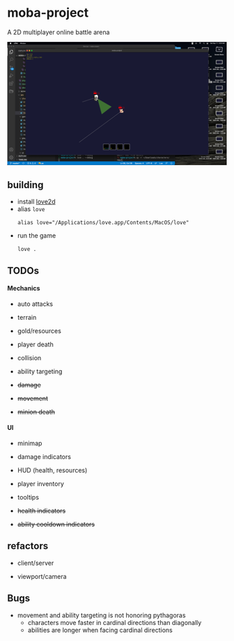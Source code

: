 # moba-project

A 2D multiplayer online battle arena

![](./screenshots/5.png)

## building
* install [love2d](https://love2d.org/#download)
* alias `love`
  ```
  alias love="/Applications/love.app/Contents/MacOS/love"
  ```
* run the game
  ```
  love .
  ```

## TODOs

#### Mechanics

* auto attacks

* terrain

* gold/resources

* player death

* collision

* ability targeting

* ~~damage~~

* ~~movement~~

* ~~minion death~~

#### UI

* minimap

* damage indicators

* HUD (health, resources)

* player inventory

* tooltips

* ~~health indicators~~

* ~~ability cooldown indicators~~

## refactors

* client/server

* viewport/camera

## Bugs

* movement and ability targeting is not honoring pythagoras
  * characters move faster in cardinal directions than diagonally
  * abilities are longer when facing cardinal directions